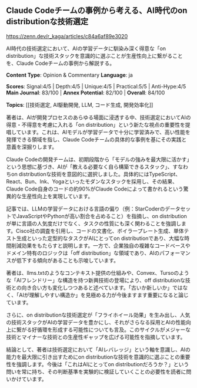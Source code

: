 ## Claude Codeチームの事例から考える、AI時代のon distributionな技術選定

https://zenn.dev/r_kaga/articles/c84a6af89e3020

AI時代の技術選定において、AIの学習データに馴染み深く得意な「on distribution」な技術スタックを意識的に選ぶことが生産性向上に繋がることを、Claude Codeチームの事例から解説する。

**Content Type**: Opinion & Commentary
**Language**: ja

**Scores**: Signal:4/5 | Depth:4/5 | Unique:4/5 | Practical:5/5 | Anti-Hype:4/5
**Main Journal**: 83/100 | **Annex Potential**: 82/100 | **Overall**: 84/100

**Topics**: [[技術選定, AI駆動開発, LLM, コード生成, 開発効率化]]

著者は、AIが開発プロセスのあらゆる場面に浸透する中、技術選定においてAIの得意・不得意を考慮に入れる「on distribution」という新たな視点の重要性を提唱しています。これは、AIモデルが学習データで十分に学習済みで、高い性能を発揮できる領域を指し、Claude Codeチームの具体的な事例を基にその実践と意義を深掘りします。

Claude Codeの開発チームは、初期段階から「モデルの強みを最大限に活かす」という思想に基づき、AIが「教える必要なく自ら構築できるスタック」、すなわちon distributionな技術を意図的に選択しました。具体的にはTypeScript、React、Bun、Ink、Yogaといったモダンなスタックを採用し、その結果、Claude Code自身のコードの約90%がClaude Codeによって書かれるという驚異的な生産性向上を実現しています。

記事では、LLMの学習データにおける言語の偏り（例：StarCoderのデータセットでJavaScriptやPythonが高い割合を占めること）を指摘し、on distributionが単に言語の人気度だけでなく、タスクの性質にも深く関わることを強調します。Cisco社の調査を引用し、コードの文書化、ボイラープレート生成、単体テスト生成といった定型的なタスクがAIにとってon distributionであり、大幅な時間削減効果をもたらすと説明します。一方で、企業独自の複雑なコードベースやドメイン特有のロジックは「off distribution」な領域であり、AIのパフォーマンスが低下する傾向があることも示唆しています。

著者は、llms.txtのようなコンテキスト提供の仕組みや、Convex、Tursoのような「AIフレンドリー」な構造を持つ新興技術の登場により、off distributionな技術との向き合い方も変化しつつあると述べています。「古いか新しいか」ではなく、「AIが理解しやすい構造か」を見極める力が今後ますます重要になると論じています。

さらに、on distributionな技術選定が「フライホイール効果」を生み出し、人気の技術スタックがAIの学習データを豊かにし、それがさらなる採用とAIの性能向上に繋がる好循環を形成する可能性についても言及。このサイクルがメジャーな技術とマイナーな技術との生産性ギャップを広げる可能性を指摘しています。

結論として、著者は技術選定において「AIレバレッジ」という軸を意識し、AIの能力を最大限に引き出すためにon distributionな技術を意識的に選ぶことの重要性を強調します。今後は「これはAIにとってon distributionだろうか？」という問いを常に持ち、その判断基準を実験的に検証していくことの必要性を読者に問いかけています。
